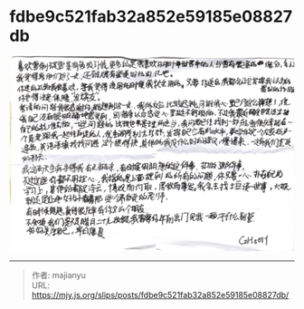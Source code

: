 # fdbe9c521fab32a852e59185e08827db

![fdbe9c521fab32a852e59185e08827db.png](../../images/fdbe9c521fab32a852e59185e08827db.png)

---

> 作者: majianyu  
> URL: https://mjy.js.org/slips/posts/fdbe9c521fab32a852e59185e08827db/  

